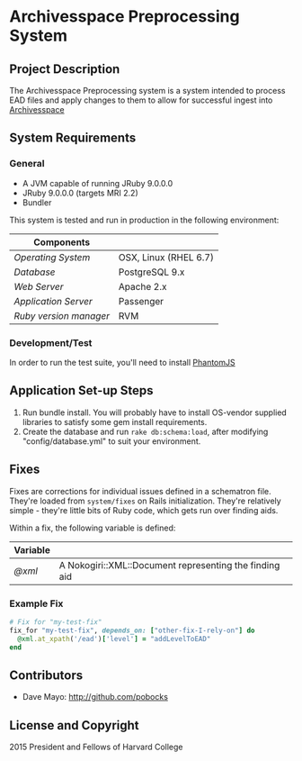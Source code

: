 # Archivesspace Preprocessing System

## Project Description

The Archivesspace Preprocessing system is a system intended to process EAD files and apply changes to them to allow for successful ingest into [Archivesspace](https://github.com/archivesspace/archivesspace)

## System Requirements

### General

* A JVM capable of running JRuby 9.0.0.0
* JRuby 9.0.0.0 (targets MRI 2.2)
* Bundler

This system is tested and run in production in the following environment:

| Components             |                      |
|------------------------|----------------------|
| *Operating System*     | OSX, Linux (RHEL 6.7)|
| *Database*             | PostgreSQL 9.x       |
| *Web Server*           | Apache 2.x           |
| *Application Server*   | Passenger            |
| *Ruby version manager* | RVM

### Development/Test

In order to run the test suite, you'll need to install [PhantomJS](http://phantomjs.org)

## Application Set-up Steps

1. Run bundle install. You will probably have to install OS-vendor supplied libraries to satisfy some gem install requirements.
2. Create the database and run `rake db:schema:load`, after modifying "config/database.yml" to suit your environment.

## Fixes

Fixes are corrections for individual issues defined in a schematron file.  They're loaded from `system/fixes` on Rails initialization.  They're relatively simple - they're little bits of Ruby code, which gets run over finding aids.

Within a fix, the following variable is defined:

| Variable      |                                                                    |
|---------------|--------------------------------------------------------------------|
| *@xml*        | A Nokogiri::XML::Document representing the finding aid             |

### Example Fix

``` ruby
# Fix for "my-test-fix"
fix_for "my-test-fix", depends_on: ["other-fix-I-rely-on"] do
  @xml.at_xpath('/ead')['level'] = "addLevelToEAD"
end
```

## Contributors

* Dave Mayo: http://github.com/pobocks

## License and Copyright

2015 President and Fellows of Harvard College
